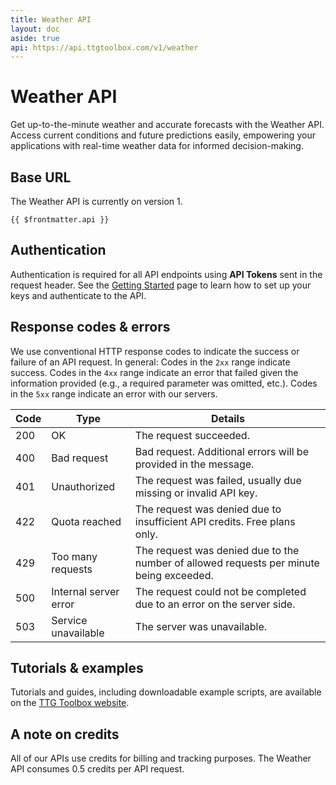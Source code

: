 ```yaml
---
title: Weather API
layout: doc
aside: true
api: https://api.ttgtoolbox.com/v1/weather
---
```


# Weather API

Get up-to-the-minute weather and accurate forecasts with the Weather API. Access current conditions and future predictions easily, empowering your applications with real-time weather data for informed decision-making.

## Base URL

The Weather API is currently on version 1.

```js-vue
{{ $frontmatter.api }}
```

## Authentication

Authentication is required for all API endpoints using **API Tokens** sent in the request header. See the [Getting Started](/library/agent-assist/getting-started) page to learn how to set up your keys and authenticate to the API.

## Response codes & errors

We use conventional HTTP response codes to indicate the success or failure of an API request. In general: Codes in the `2xx` range indicate success. Codes in the `4xx` range indicate an error that failed given the information provided (e.g., a required parameter was omitted, etc.). Codes in the `5xx` range indicate an error with our servers.

| Code | Type                  | Details                                                                                 |
| ---- | --------------------- | --------------------------------------------------------------------------------------- |
| 200  | OK                    | The request succeeded.                                                                  |
| 400  | Bad request           | Bad request. Additional errors will be provided in the message.                         |
| 401  | Unauthorized          | The request was failed, usually due missing or invalid API key.                         |
| 422  | Quota reached         | The request was denied due to insufficient API credits. Free plans only.                |
| 429  | Too many requests     | The request was denied due to the number of allowed requests per minute being exceeded. |
| 500  | Internal server error | The request could not be completed due to an error on the server side.                  |
| 503  | Service unavailable   | The server was unavailable.                                                             |

## Tutorials & examples

Tutorials and guides, including downloadable example scripts, are available on the [TTG Toolbox website](https://ttgtoolbox.com).

## A note on credits

All of our APIs use credits for billing and tracking purposes. The Weather API consumes 0.5 credits per API request.
